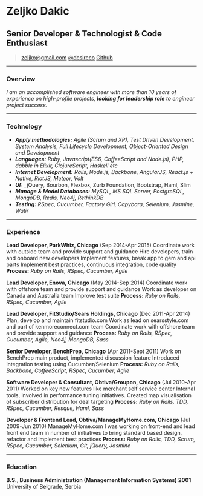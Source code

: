 # Zeljko Dakic
## Senior Developer & Technologist & Code Enthusiast

> [zeljko@gmail.com](mailto:zeljko@gmail.com)
> [@desireco](http://twitter.com/desireco) 
> [Github](http://www.github.com/desireco)


------
### Overview

_I am an accomplished software engineer with more than 10 years of experience on high-profile projects, **looking for leadership role** to engineer project success._

------

### Technology

* **_Apply methodologies:_** _Agile (Scrum and XP), Test Driven Development, System Analysis, Full Lifecycle Development, Object-Oriented Design and Development_
* **_Languages:_** _Ruby, Javascript(ES6, CoffeeScript and Node.js), PHP, dabble in Elixir, ClojureScript, Haskell etc_
* **_Internet Development:_** _Rails, Node.js, Backbone, AngularJS, React.js + Native, RiotJS, Meteor, Volt_
* **_UI:_** _jQuery, Bourbon, Flexbox, Zurb Foundation, Bootstrap, Haml, Slim
* **_Manage & Model Databases:_** _MySQL, MS SQL Server, PostgreSQL, MongoDB, Redis, Neo4j, RethinkDB_
* **_Testing:_** _RSpec, Cucumber, Factory Girl, Capybara, Selenium, Jasmine, Watir_

------

### Experience

**Lead Developer, ParkWhiz, Chicago** (Sep 2014-Apr 2015)
  Coordinate work with outside team and provide support and guidance 
  Hire developers, train and onboard new developers
  Implement features, break app to gem and api parts
  Implement best practices, continuous integration, code quality
  **Process:** _Ruby on Rails, RSpec, Cucumber, Agile_

**Lead Developer, Enova, Chicago** (May 2014-Sep 2014)
  Coordinate work with offshore team and provide support and guidance
  Work as developer on Canada and Australia team
  Improve test suite
  **Process:** _Ruby on Rails, RSpec, Cucumber, Agile_

**Lead Developer, FitStudio/Sears Holdings, Chicago** (Dec 2011-Apr 2014)
  Plan, develop and maintain fitstudio.com
  Work as lead on searsstyle.com and part of kenmoreconnect.com team
  Coordinate work with offshore team and provide support and guidance
  **Process:** _Ruby on Rails, RSpec, Cucumber, Agile, Neo4j, MongoDB, Sass_

**Senior Developer, BenchPrep, Chicago** (Apr 2011-Sept 2011)
  Work on BenchPrep main product, implemented discussion feature
  Introduced integration testing using Cucumber/Selenium
  **Process:** _Ruby on Rails, Backbone, CoffeeScript, RSpec, Cucumber, Agile_

**Software Developer & Consultant, Obtiva/Groupon, Chicago** (Jul 2010-Apr 2011)
  Worked on key new features like merchant self service center
  Internal tools, involved in performance tuning initiatives.
  Created map visualisation of subscriber distribution for deal targeting
  **Process:** _Ruby on Rails, TDD, RSpec, Cucumber, Resque, Haml, Sass_

**Developer & Frontend Lead, Obtiva/ManageMyHome.com, Chicago** (Jul 2009-Jun 2010)
  ManageMyHome.com I was working on front-end and lead front end team in number of initiatives to bring standard based design, refactor and implement best practices
  **Process:** _Ruby on Rails, TDD, Scrum, RSpec, Cucumber, Selenium, Git, jQuery, Jasmine_

------

### Education

**B.S., Business Administration (Management Information Systems)**  __2001__
  University of Belgrade, Serbia
